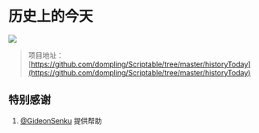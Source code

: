 # 历史上的今天

![](https://raw.githubusercontent.com/dompling/Scriptable/master/historyToDay/historyToday.gif)

> 项目地址：[https://github.com/dompling/Scriptable/tree/master/historyToday](https://github.com/dompling/Scriptable/tree/master/historyToday)

## 特别感谢

1.  [@GideonSenku](https://github.com/GideonSenku) 提供帮助
